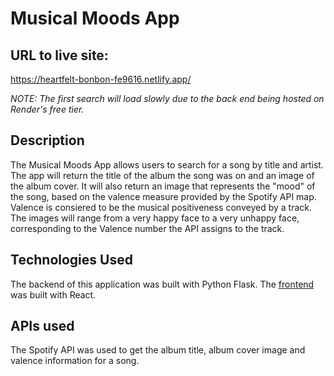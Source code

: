 # Musical Moods App

## URL to live site: 

https://heartfelt-bonbon-fe9616.netlify.app/

*NOTE: The first search will load slowly due to the back end being hosted on Render's free tier.*

## Description

The Musical Moods App allows users to search for a song by title and artist. The app will return the title of the album the song was on and an image of the album cover. It will also return an image that represents the "mood" of the song, based on the valence measure provided by the Spotify API map. Valence is consiered to be the musical positiveness conveyed by a track. The images will range from a very happy face to a very unhappy face, corresponding to the Valence number the API assigns to the track.


## Technologies Used

The backend of this application was built with Python Flask. The [frontend](https://github.com/kb789/musicmoods-frontend) was built with React. 


## APIs used

The Spotify API was used to get the album title, album cover image and valence information for a song. 


## 
